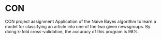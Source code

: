 # CON
CON project assignment
Application of the Naive Bayes algorithm to learn a model for classifying an article into one of the two given newsgroups.
By doing k-fold cross-validation, the accuracy of this program is 98%.
